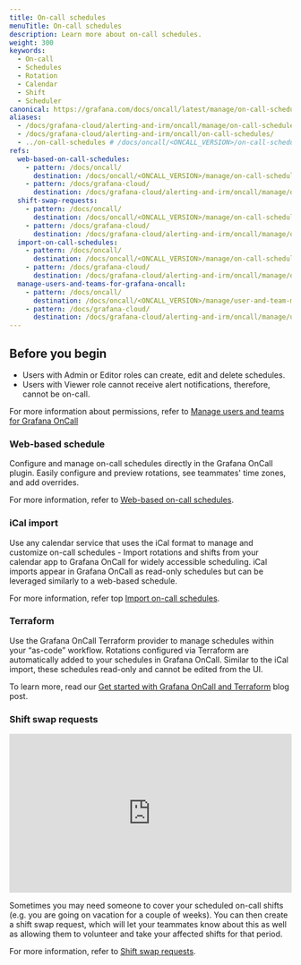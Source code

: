 ```yaml
---
title: On-call schedules
menuTitle: On-call schedules
description: Learn more about on-call schedules.
weight: 300
keywords:
  - On-call
  - Schedules
  - Rotation
  - Calendar
  - Shift
  - Scheduler
canonical: https://grafana.com/docs/oncall/latest/manage/on-call-schedules/
aliases:
  - /docs/grafana-cloud/alerting-and-irm/oncall/manage/on-call-schedules/
  - /docs/grafana-cloud/alerting-and-irm/oncall/on-call-schedules/
  - ../on-call-schedules # /docs/oncall/<ONCALL_VERSION>/on-call-schedules/
refs:
  web-based-on-call-schedules:
    - pattern: /docs/oncall/
      destination: /docs/oncall/<ONCALL_VERSION>/manage/on-call-schedules/web-schedule/
    - pattern: /docs/grafana-cloud/
      destination: /docs/grafana-cloud/alerting-and-irm/oncall/manage/on-call-schedules/web-schedule/
  shift-swap-requests:
    - pattern: /docs/oncall/
      destination: /docs/oncall/<ONCALL_VERSION>/manage/on-call-schedules/shift-swaps/
    - pattern: /docs/grafana-cloud/
      destination: /docs/grafana-cloud/alerting-and-irm/oncall/manage/on-call-schedules/shift-swaps/
  import-on-call-schedules:
    - pattern: /docs/oncall/
      destination: /docs/oncall/<ONCALL_VERSION>/manage/on-call-schedules/ical-schedules/
    - pattern: /docs/grafana-cloud/
      destination: /docs/grafana-cloud/alerting-and-irm/oncall/manage/on-call-schedules/ical-schedules/
  manage-users-and-teams-for-grafana-oncall:
    - pattern: /docs/oncall/
      destination: /docs/oncall/<ONCALL_VERSION>/manage/user-and-team-management/
    - pattern: /docs/grafana-cloud/
      destination: /docs/grafana-cloud/alerting-and-irm/oncall/manage/user-and-team-management/
---
```


## Before you begin

- Users with Admin or Editor roles can create, edit and delete schedules.
- Users with Viewer role cannot receive alert notifications, therefore, cannot be on-call.

For more information about permissions, refer to [Manage users and teams for Grafana OnCall](ref:manage-users-and-teams-for-grafana-oncall)

### Web-based schedule

Configure and manage on-call schedules directly in the Grafana OnCall plugin. Easily configure and preview rotations,
see teammates' time zones, and add overrides.

For more information, refer to [Web-based on-call schedules](ref:web-based-on-call-schedules).

### iCal import

Use any calendar service that uses the iCal format to manage and customize on-call schedules - Import rotations and
shifts from your calendar app to Grafana OnCall for widely accessible scheduling. iCal imports appear in Grafana
OnCall as read-only schedules but can be leveraged similarly to a web-based schedule.

For more information, refer top [Import on-call schedules](ref:import-on-call-schedules).

### Terraform

Use the Grafana OnCall Terraform provider to manage schedules within your “as-code” workflow. Rotations configured
via Terraform are automatically added to your schedules in Grafana OnCall. Similar to the iCal import, these schedules
read-only and cannot be edited from the UI.

To learn more, read our [Get started with Grafana OnCall and Terraform](https://grafana.com/blog/2022/08/29/get-started-with-grafana-oncall-and-terraform/)
blog post.

### Shift swap requests

<div style="position: relative; padding-bottom: 56.25%; height: 0;">
  <iframe
    src="https://www.loom.com/embed/1638acd3033e48d5ace554e927a016a3?sid=ed08af31-5176-4c69-b91b-f76f4785eb0e"
    frameborder="0"
    webkitallowfullscreen
    mozallowfullscreen
    allowfullscreen
    style="position: absolute; top: 0; left: 0; width: 100%; height: 100%;"
  /></iframe>
</div>

Sometimes you may need someone to cover your scheduled on-call shifts (e.g. you are going on vacation
for a couple of weeks). You can then create a shift swap request, which will let your teammates
know about this as well as allowing them to volunteer and take your affected shifts for that period.

For more information, refer to [Shift swap requests](ref:shift-swap-requests).

